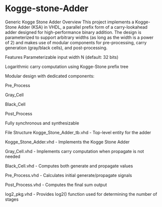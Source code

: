 # Kogge-stone-Adder
Generic Kogge Stone Adder
Overview
This project implements a Kogge-Stone Adder (KSA) in VHDL, a parallel prefix form of a carry-lookahead adder designed for high-performance binary addition. The design is parameterized to support arbitrary widths (as long as the width is a power of 2) and makes use of modular components for pre-processing, carry generation (gray/black cells), and post-processing.

Features
Parameterizable input width N (default: 32 bits)

Logarithmic carry computation using Kogge-Stone prefix tree

Modular design with dedicated components:

Pre_Process

Gray_Cell

Black_Cell

Post_Process

Fully synchronous and synthesizable

File Structure
Kogge_Stone_Adder_tb.vhd - Top-level entity for the adder

Kogge_Stone_Adder.vhd - Implements the Kogge Stone Adder

Gray_Cell.vhd - Implements carry computation when propagate is not needed

Black_Cell.vhd - Computes both generate and propagate values

Pre_Process.vhd - Calculates initial generate/propagate signals

Post_Process.vhd - Computes the final sum output

log2_pkg.vhd - Provides log2() function used for determining the number of stages
